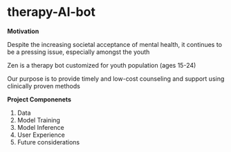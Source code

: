 # therapy-AI-bot

**Motivation**

Despite the increasing societal acceptance of mental health, it continues to be a pressing issue, especially amongst the youth

Zen is a therapy bot customized for youth population (ages 15-24)

Our purpose is to provide timely and low-cost counseling and support using clinically proven methods

**Project Componenets**
1. Data
2. Model Training
3. Model Inference
4. User Experience
5. Future considerations
